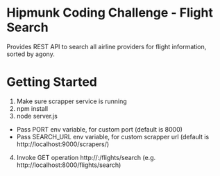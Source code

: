 # Hipmunk Coding Challenge - Flight Search

Provides REST API to search all airline providers for flight information, sorted by agony.

# Getting Started

1) Make sure scrapper service is running 
2) npm install
3) node server.js
  - Pass PORT env variable, for custom port (default is 8000)
  - Pass SEARCH_URL env variable, for custom scrapper url (default is http://localhost:9000/scrapers/)
4) Invoke GET operation http://<host>:<port>/flights/search (e.g. http://localhost:8000/flights/search)

